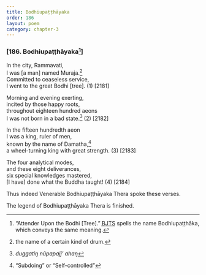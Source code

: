 ```yaml
---
title: Bodhiupaṭṭhāyaka
order: 186
layout: poem
category: chapter-3
---
```


### \[186. Bodhiupaṭṭhāyaka[^1]\]

In the city, Rammavati,  
I was \[a man\] named Muraja.[^2]  
Committed to ceaseless service,  
I went to the great Bodhi \[tree\]. (1) \[2181\]

Morning and evening exerting,  
incited by those happy roots,  
throughout eighteen hundred aeons  
I was not born in a bad state.[^3] (2) \[2182\]

In the fifteen hundredth aeon  
I was a king, ruler of men,  
known by the name of Damatha,[^4]  
a wheel-turning king with great strength. (3) \[2183\]

The four analytical modes,  
and these eight deliverances,  
six special knowledges mastered,  
\[I have\] done what the Buddha taught! (4) \[2184\]

Thus indeed Venerable Bodhiupaṭṭhāyaka Thera spoke these verses.

The legend of Bodhiupaṭṭhāyaka Thera is finished.

[^1]: “Attender Upon the Bodhi \[Tree\].” <abbr title="Buddha Jayanthi Tripitaka Series">BJTS</abbr> spells the name Bodhiupaṭṭhāka, which conveys the same meaning.

[^2]: the name of a certain kind of drum.

[^3]: *duggatiŋ nûpapajj’ ahaŋ*

[^4]: “Subdoing” or “Self-controlled”

